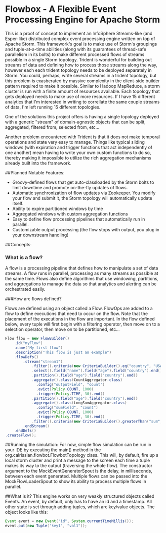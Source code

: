 Flowbox - A Flexible Event Processing Engine for Apache Storm
=============================================================

This is a proof of concept to implement an InfoSphere Streams-like (and Esper-like) distributed complex event processing engine written on top of Apache Storm. This framework's goal is to make use of Storm's groupings and tuple-at-a-time abilities (along with its guarantees of thread-safe parallelism in its bolts) to make different processed flows of streams possible in a single Storm topology. Trident is wonderful for building out streams of data and defining how to process those streams along the way, however each each trident topology needs to be deployed separately in Storm. You could, perhaps, write several streams in a trident topology, but this problem is exasberated by massive complexity in the client-side builder pattern required to make it possible. Similar to Hadoop MapReduce, a storm cluster is run with a finite amount of resources available. Each topology that gets deployed needs to make use of more resources. If I have 15 different analytics that I'm interested in writing to correllate the same couple streams of data, I'm left running 15 different topologies.


One of the solutions this project offers is having a single topology deployed with a generic "stream" of domain-agnostic objects that can be split, aggregated, filtered from, selected from, etc...


Another problem encountered with Trident is that it does not make temporal operations and state very easy to manage. Things like typical sliding windows (with expiration and trigger functions that act independently of one another) mean having to write your own custom functions to do so, thereby making it impossible to utilize the rich aggregation mechanisms already built into the framework. 


##Planned Notable Features:
- Groovy-defined flows that get auto-classloaded by the Storm bolts to limit downtime and promote on-the-fly updates of flows.
- Automatic synchronization of flow updates via Zookeeper. You modify your flow and submit it, the Storm topology will automatically update itself.
- Ability to expire partitioned windows by time
- Aggregated windows with custom aggregation functions
- Easy to define flow processing pipelines that automatically run in parallel.
- Customizable output processing (the flow stops with output, you plug in your downstream handling)

##Concepts:

### What is a flow?
A flow is a processing pipeline that defines how to manipulate a set of data streams. A flow runs in parallel, processing as many streams as possible at the same time. Flows also define algorithms that use windowing, partitions, and aggregations to manage the data so that analytics and alerting can be orchestrated easily. 

###How are flows defined?

Flows are defined using an object called a Flow. FlowOps are added to a flow to define executions that need to occur on the flow. Note that the placement of the executions in the flow are important. In the flow defined below, every tuple will first begin with a filtering operator, then move on to a selection operator, then move on to be partitioned, etc...

```Java
Flow flow = new FlowBuilder()
    .id("myFlow")
    .name("My first flow")
    .description("This flow is just an example")
    .flowDefs()
        .stream("stream1")
            .filter().criteria(new CriteriaBuilder().eq("country", "USA").build()).end()
            .select().field("name").field("age").field("country").end()
            .partition().field("age").field("country").end()
            .aggregate().class(CountAggregator.class)
              .config("outputField", "count")
              .evict(Policy.COUNT, 1000)
              .trigger(Policy.TIME, 30).end()
            .partition().field("age").field("country").end()
            .aggregate().class(LongSumAggregator.class)
              .config("sumField", "count")
              .evict(Policy.COUNT, 1000)
              .trigger(Policy.TIME, 30).end()
            .filter().criteria(new CriteriaBuilder().greaterThan("sum", 500).build()).end()
        .endStream()
    .endDefs()
.createFlow();
```

##Running the simulation: 
For now, simple flow simulation can be run in your IDE by executing the main() method in the org.calrissian.flowbot.FlowbotTopology class. This will, by default, fire up a local storm cluster and print a message to the screen each time a tuple makes its way to the output (traversing the whole flow). The constructor argument to the MockEventGeneratorSpout is the delay, in milliseconds, between each event generated. Multiple flows can be passed into the MockFlowLoaderSpout to show its ability to process multiple flows in parallel.

##What is it?
This engine works on very weakly structured objects called Events. An event, by default, only has to have an id and a timestamp. All other state is set through adding tuples, which are key/value objects. The object looks like this:

```java
Event event = new Event("id", System.currentTimeMillis());
event.put(new Tuple("key1", "val1"));
```



